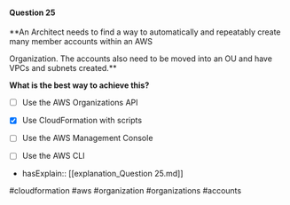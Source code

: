 #### Question  25


**An Architect needs to find a way to automatically and repeatably create many member accounts within an AWS

Organization. The accounts also need to be moved into an OU and have VPCs and subnets created.**


**What is the best way to achieve this?**


- [ ] Use the AWS Organizations API


- [x] Use CloudFormation with scripts


- [ ] Use the AWS Management Console


- [ ] Use the AWS CLI



- hasExplain:: [[explanation_Question  25.md]]

#cloudformation #aws #organization #organizations #accounts 